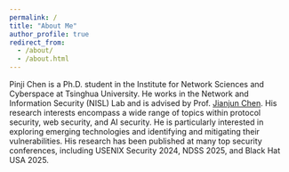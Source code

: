 ```yaml
---
permalink: /
title: "About Me"
author_profile: true
redirect_from: 
  - /about/
  - /about.html
---
```



Pinji Chen is a Ph.D. student in the Institute for Network Sciences and Cyberspace at Tsinghua University. He works in the Network and Information Security (NISL) Lab and is advised by Prof. [Jianjun Chen](https://jianjunchen.com/). His research interests encompass a wide range of topics within protocol security, web security, and AI security. He is particularly interested in exploring emerging technologies and identifying and mitigating their vulnerabilities. 
His research has been published at many top security conferences, including USENIX Security 2024, NDSS 2025, and Black Hat USA 2025.